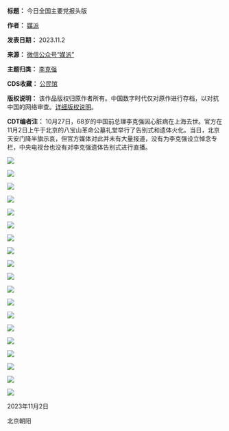 

**标题：** 今日全国主要党报头版  

**作者：** [媒派](https://chinadigitaltimes.net/space/媒派)  

**发表日期：** 2023.11.2  

**来源：** [微信公众号“媒派”](https://archive.ph/xymHa)  

**主题归类：** [李克强](https://chinadigitaltimes.net/space/李克强)  

**CDS收藏：** [公民馆](https://chinadigitaltimes.net/space/%E5%85%AC%E6%B0%91%E9%A6%86)  

**版权说明：** 该作品版权归原作者所有。中国数字时代仅对原作进行存档，以对抗中国的网络审查。[详细版权说明](https://chinadigitaltimes.net/chinese/copyright)。


**CDT编者注：** 10月27日，68岁的中国前总理李克强因心脏病在上海去世。官方在11月2日上午于北京的八宝山革命公墓礼堂举行了告别式和遗体火化。当日，北京天安门降半旗示哀，但官方媒体对此并未有大量报道，没有为李克强设立悼念专栏，中央电视台也没有对李克强遗体告别式进行直播。


![](https://chinadigitaltimes.net/chinese/files/2023/11/9c231afa63d518b2a99ccf0c648aa2f2f8dfd45d.jpg)


![](https://chinadigitaltimes.net/chinese/files/2023/11/4891834b8d750c31f3b5b42cb8fc3e70fbf0f68a.jpg)


![](https://chinadigitaltimes.net/chinese/files/2023/11/1b395e0dcd5e42e7218ef9ad1fcc214e901e10f5.jpg)


![](https://chinadigitaltimes.net/chinese/files/2023/11/b04e26c3f4055b6e73d9c9641c487cf268f7512a.jpg)


![](https://chinadigitaltimes.net/chinese/files/2023/11/454b95f87b72a0b22bf3366d6dab41bdedcdf85d.jpg)


![](https://chinadigitaltimes.net/chinese/files/2023/11/71adbe4e2ddb65799f94a4af508038dfb8050810.jpg)


![](https://chinadigitaltimes.net/chinese/files/2023/11/00086c5946dd1fbee346ad890bb5d8a023d90665.jpg)


![](https://chinadigitaltimes.net/chinese/files/2023/11/28ab77bceb8c3fc234253cdc60b6dca075baf986.png)


![](https://chinadigitaltimes.net/chinese/files/2023/11/ea83cd9a1779f415e2daed487c11885a548a73a6.jpg)


![](https://chinadigitaltimes.net/chinese/files/2023/11/1ef76064a97f2ca5d70300727e70611278bfe53f.jpg)


![](https://chinadigitaltimes.net/chinese/files/2023/11/d2c4963d6c907458848fe0f3b4538997882d02d3.jpg)


![](https://chinadigitaltimes.net/chinese/files/2023/11/8f661a9f23965a664586e8947ce0ac7600534a9b.jpg)


![](https://chinadigitaltimes.net/chinese/files/2023/11/08c55ceb7c50f3e67c80c890cdddc13cbcae961f.jpg)


![](https://chinadigitaltimes.net/chinese/files/2023/11/60cf3bf5cccbf3b651d27dcdb4bc41b6588f2b57.jpg)


![](https://chinadigitaltimes.net/chinese/files/2023/11/222beb26dad54f5a600fc0bf77c3bd5dd0970d3b.jpg)


![](https://chinadigitaltimes.net/chinese/files/2023/11/6b616f13474366675efb4f1334f166cf496b90a3.jpg)


![](https://chinadigitaltimes.net/chinese/files/2023/11/a490bd5cd42936b6578ac73ea163c3602616d2c6.jpg)


![](https://chinadigitaltimes.net/chinese/files/2023/11/7ea1e0db895e3e82c5f99c7e5017d6bf6355beae.jpg)


![](https://chinadigitaltimes.net/chinese/files/2023/11/9abef31b8ca65c9f165076028b24e7b700fcf4de.jpg)


2023年11月2日  

北京朝阳


